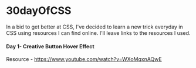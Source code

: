 # 30dayOfCSS
In a bid to get better at CSS, I've decided to learn a new trick everyday in CSS using resources I can find online. I'll leave links to the resources I used.

#### Day 1- Creative Button Hover Effect
Resource - https://www.youtube.com/watch?v=WXoMqxnAQwE
